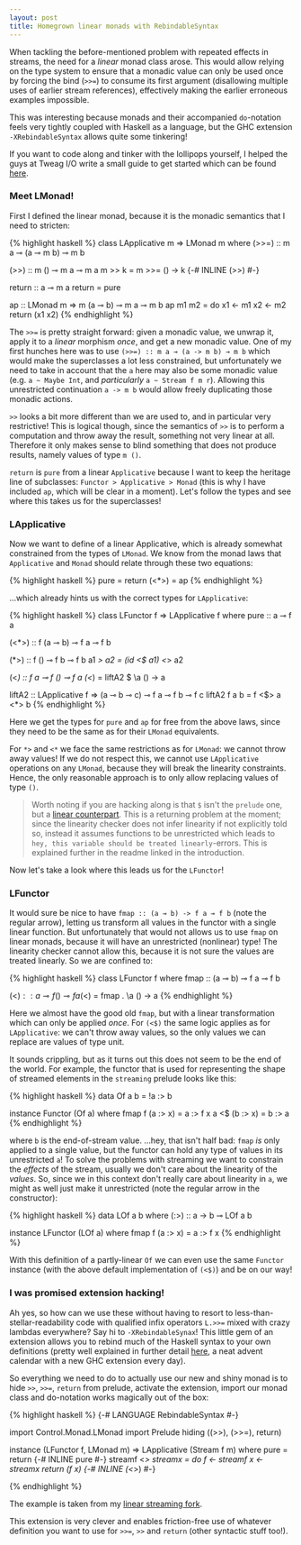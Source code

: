 ```yaml
---
layout: post
title: Homegrown linear monads with RebindableSyntax
---
```


When tackling the before-mentioned problem with repeated effects in
streams, the need for a _linear_ monad class arose. This would allow relying
on the type system to ensure that a monadic value can only be used once by
forcing the bind (`>>=`) to consume its first argument (disallowing multiple
uses of earlier stream references), effectively making the earlier erroneous
examples impossible.

This was interesting because monads and their accompanied `do`-notation feels
very tightly coupled with Haskell as a language, but the GHC extension
`-XRebindableSyntax` allows quite some tinkering!

If you want to code along and tinker with the lollipops yourself, I helped
the guys at Tweag I/O write a small guide to get started which can be found
[here](https://github.com/tweag/ghc/blob/linear-types/README.md).


### Meet LMonad!
First I defined the linear monad, because it is the monadic semantics that I
need to stricten:

{% highlight haskell %}
class LApplicative m => LMonad m where
  (>>=) :: m a ⊸ (a ⊸ m b) ⊸ m b

  (>>) :: m () ⊸ m a ⊸ m a
  m >> k = m >>= \() -> k
  {-# INLINE (>>) #-}

  return :: a ⊸ m a
  return = pure

ap :: LMonad m => m (a ⊸ b) ⊸ m a ⊸ m b
ap m1 m2 = do
  x1 <- m1
  x2 <- m2
  return (x1 x2)
{% endhighlight %}

The `>>=` is pretty straight forward: given a monadic value, we unwrap it,
apply it to a _linear_ morphism _once_, and get a new monadic value. One of my
first hunches here was to use `(>>=) :: m a ⊸ (a -> m b) ⊸ m b` which would
make the superclasses a lot less constrained, but unfortunately we need to
take in account that the `a` here may also be some monadic value
(e.g. `a ~ Maybe Int`, and *particularly* `a ~ Stream f m r`). Allowing this
unrestricted continuation `a -> m b` would allow freely duplicating those
monadic actions.

`>>` looks a bit more different than we are used to, and in particular very
restrictive! This is logical though, since the semantics of `>>` is to perform
a computation and throw away the result, something not very linear at all.
Therefore it only makes sense to blind something that does not produce
results, namely values of type `m ()`.

`return` is `pure` from a linear `Applicative` because I want to keep the
heritage line of subclasses: `Functor > Applicative > Monad` (this is why I
have included `ap`, which will be clear in a moment). Let's follow the types
and see where this takes us for the superclasses!


### LApplicative
Now we want to define of a linear Applicative, which is already somewhat
constrained from the types of `LMonad`. We know from the monad laws that
`Applicative` and `Monad` should relate through these two equations:

{% highlight haskell %}
pure  = return
(<*>) = ap
{% endhighlight %}

...which already hints us with the correct types for `LApplicative`:

{% highlight haskell %}
class LFunctor f => LApplicative f where
  pure :: a ⊸ f a

  (<*>) :: f (a ⊸ b) ⊸ f a ⊸ f b

  (*>) :: f () ⊸ f b ⊸ f b
  a1 *> a2 = (id <$ a1) <*> a2

  (<*) :: f a ⊸ f () ⊸ f a
  (<*) = liftA2 $ \a () -> a

  liftA2 :: LApplicative f => (a ⊸ b ⊸ c) ⊸ f a ⊸ f b ⊸ f c
  liftA2 f a b = f <$> a <*> b
{% endhighlight %}

Here we get the types for `pure` and `ap` for free from the above laws,
since they need to be the same as for their `LMonad` equivalents.

For `*>` and `<*` we face the same restrictions as for `LMonad`: we cannot
throw away values! If we do not respect this, we cannot use `LApplicative`
operations on any `LMonad`, because they will break the linearity constraints.
Hence, the only reasonable approach is to only allow replacing values of type
`()`.

> Worth noting if you are hacking along is that `$` isn't the `prelude` one,
> but a [linear counterpart](https://github.com/m0ar/safe-streaming/blob/master/src/Data/Linear.hs).
> This is a returning problem at the moment; since the linearity checker does
> not infer linearity if not explicitly told so, instead it assumes functions
> to be unrestricted which leads to
> `hey, this variable should be treated linearly`-errors. This is explained
> further in the readme linked in the introduction.

Now let's take a look where this leads us for the `LFunctor`!


### LFunctor
It would sure be nice to have `fmap :: (a ⊸ b) -> f a ⊸ f b` (note the regular
arrow), letting us transform all values in the functor with a single linear
function. But unfortunately that would not allows us to use `fmap` on linear
monads, because it will have an unrestricted (nonlinear) type! The linearity
checker cannot allow this, because it is not sure the values are treated
linearly. So we are confined to:

{% highlight haskell %}
class LFunctor f where
  fmap :: (a ⊸ b) ⊸ f a ⊸ f b

  (<$) :: a ⊸ f () ⊸ f a
  (<$) = fmap . \a () -> a
{% endhighlight %}

Here we almost have the good old `fmap`, but with a linear transformation
which can only be applied _once_. For `(<$)` the same logic applies as for
`LApplicative`: we can't throw away values, so the only values we can replace
are values of type unit.

It sounds crippling, but as it turns out this does not seem to be the end of
the world. For example, the functor that is used for representing the shape of
streamed elements in the `streaming` prelude looks like this:

{% highlight haskell %}
data Of a b = !a :> b

instance Functor (Of a) where
  fmap f (a :> x) = a :> f x
  a <$ (b :> x)   = b :> a
{% endhighlight %}

where `b` is the end-of-stream value. ...hey, that isn't half bad: `fmap` _is_
only applied to a single value, but the functor can hold any type of values in
its unrestricted `a`! To solve the problems with streaming we want to
constrain the _effects_ of the stream, usually we don't care about the
linearity of the _values_. So, since we in this context don't really care
about linearity in `a`, we might as well just make it unrestricted (note the
regular arrow in the constructor):

{% highlight haskell %}
data LOf a b where (:>) :: a -> b ⊸ LOf a b

instance LFunctor (LOf a) where
  fmap f (a :> x) = a :> f x
{% endhighlight %}

With this definition of a partly-linear `Of` we can even use the same
`Functor` instance (with the above default implementation of `(<$)`) and be
on our way!


### I was promised extension hacking!
Ah yes, so how can we use these without having to resort to
less-than-stellar-readability code with qualified infix operators `L.>>=`
mixed with crazy lambdas everywhere? Say hi to `-XRebindableSynax`! This
little gem of an extension allows you to rebind much of the Haskell syntax
to your own definitions (pretty well explained in further detail
[here](https://ocharles.org.uk/blog/guest-posts/2014-12-06-rebindable-syntax.html),
a neat advent calendar with a new GHC extension every day).

So everything we need to do to actually use our new and shiny monad is to hide
`>>`, `>>=`, `return` from prelude, activate the extension, import
our monad class and do-notation works magically out of the box:

{% highlight haskell %}
{-# LANGUAGE RebindableSyntax #-}

import Control.Monad.LMonad
import Prelude hiding ((>>), (>>=), return)

instance (LFunctor f, LMonad m) => LApplicative (Stream f m) where
  pure = return
  {-# INLINE pure #-}
  streamf <*> streamx = do
    f <- streamf
    x <- streamx
    return (f x)
  {-# INLINE (<*>) #-}

{% endhighlight %}

The example is taken from my [linear streaming fork](https://github.com/m0ar/safe-streaming/blob/master/src/Streaming/Internal.hs).

This extension is very clever and enables friction-free use of whatever
definition you want to use for `>>=`, `>>` and `return` (other syntactic
stuff too!).

